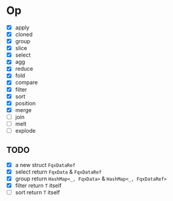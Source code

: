 # Op

- [x] apply
- [x] cloned
- [x] group
- [x] slice
- [x] select
- [x] agg
- [x] reduce
- [x] fold
- [x] compare
- [x] filter
- [x] sort
- [x] position
- [x] merge
- [ ] join
- [ ] melt
- [ ] explode

## TODO

- [x] a new struct `FqxDataRef`
- [x] select return `FqxData` & `FqxDataRef`
- [x] group return `HashMap<_, FqxData>` & `HashMap<_, FqxDataRef>`
- [x] filter return `T` itself
- [ ] sort return `T` itself
